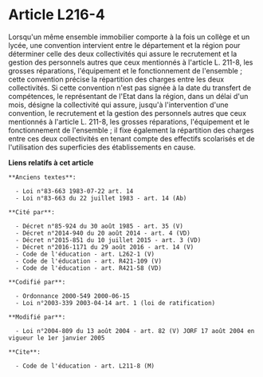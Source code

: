 # Article L216-4

Lorsqu'un même ensemble immobilier comporte à la fois un collège et un lycée, une convention intervient entre le département
et la région pour déterminer celle des deux collectivités qui assure le recrutement et la gestion des personnels autres que
ceux mentionnés à l'article L. 211-8, les grosses réparations, l'équipement et le fonctionnement de l'ensemble ; cette
convention précise la répartition des charges entre les deux collectivités. Si cette convention n'est pas signée à la date du
transfert de compétences, le représentant de l'Etat dans la région, dans un délai d'un mois, désigne la collectivité qui
assure, jusqu'à l'intervention d'une convention, le recrutement et la gestion des personnels autres que ceux mentionnés à
l'article L. 211-8, les grosses réparations, l'équipement et le fonctionnement de l'ensemble ; il fixe également la
répartition des charges entre ces deux collectivités en tenant compte des effectifs scolarisés et de l'utilisation des
superficies des établissements en cause.

**Liens relatifs à cet article**

	**Anciens textes**:

	  - Loi n°83-663 1983-07-22 art. 14
	  - Loi n°83-663 du 22 juillet 1983 - art. 14 (Ab)

	**Cité par**:

	  - Décret n°85-924 du 30 août 1985 - art. 35 (V)
	  - Décret n°2014-940 du 20 août 2014 - art. 4 (VD)
	  - Décret n°2015-851 du 10 juillet 2015 - art. 3 (VD)
	  - Décret n°2016-1171 du 29 août 2016 - art. 14 (V)
	  - Code de l'éducation - art. L262-1 (V)
	  - Code de l'éducation - art. R421-109 (V)
	  - Code de l'éducation - art. R421-58 (VD)

	**Codifié par**:

	  - Ordonnance 2000-549 2000-06-15
	  - Loi n°2003-339 2003-04-14 art. 1 (loi de ratification)

	**Modifié par**:

	  - Loi n°2004-809 du 13 août 2004 - art. 82 (V) JORF 17 août 2004 en vigueur le 1er janvier 2005

	**Cite**:

	  - Code de l'éducation - art. L211-8 (M)
